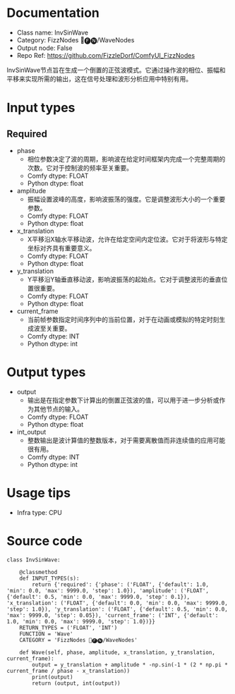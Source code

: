 # Documentation
- Class name: InvSinWave
- Category: FizzNodes 📅🅕🅝/WaveNodes
- Output node: False
- Repo Ref: https://github.com/FizzleDorf/ComfyUI_FizzNodes

InvSinWave节点旨在生成一个倒置的正弦波模式。它通过操作波的相位、振幅和平移来实现所需的输出，这在信号处理和波形分析应用中特别有用。

# Input types
## Required
- phase
    - 相位参数决定了波的周期，影响波在给定时间框架内完成一个完整周期的次数。它对于控制波的频率至关重要。
    - Comfy dtype: FLOAT
    - Python dtype: float
- amplitude
    - 振幅设置波峰的高度，影响波振荡的强度。它是调整波形大小的一个重要参数。
    - Comfy dtype: FLOAT
    - Python dtype: float
- x_translation
    - X平移沿X轴水平移动波，允许在给定空间内定位波。它对于将波形与特定坐标对齐具有重要意义。
    - Comfy dtype: FLOAT
    - Python dtype: float
- y_translation
    - Y平移沿Y轴垂直移动波，影响波振荡的起始点。它对于调整波形的垂直位置很重要。
    - Comfy dtype: FLOAT
    - Python dtype: float
- current_frame
    - 当前帧参数指定时间序列中的当前位置，对于在动画或模拟的特定时刻生成波至关重要。
    - Comfy dtype: INT
    - Python dtype: int

# Output types
- output
    - 输出是在指定参数下计算出的倒置正弦波的值，可以用于进一步分析或作为其他节点的输入。
    - Comfy dtype: FLOAT
    - Python dtype: float
- int_output
    - 整数输出是波计算值的整数版本，对于需要离散值而非连续值的应用可能很有用。
    - Comfy dtype: INT
    - Python dtype: int

# Usage tips
- Infra type: CPU

# Source code
```
class InvSinWave:

    @classmethod
    def INPUT_TYPES(s):
        return {'required': {'phase': ('FLOAT', {'default': 1.0, 'min': 0.0, 'max': 9999.0, 'step': 1.0}), 'amplitude': ('FLOAT', {'default': 0.5, 'min': 0.0, 'max': 9999.0, 'step': 0.1}), 'x_translation': ('FLOAT', {'default': 0.0, 'min': 0.0, 'max': 9999.0, 'step': 1.0}), 'y_translation': ('FLOAT', {'default': 0.5, 'min': 0.0, 'max': 9999.0, 'step': 0.05}), 'current_frame': ('INT', {'default': 1.0, 'min': 0.0, 'max': 9999.0, 'step': 1.0})}}
    RETURN_TYPES = ('FLOAT', 'INT')
    FUNCTION = 'Wave'
    CATEGORY = 'FizzNodes 📅🅕🅝/WaveNodes'

    def Wave(self, phase, amplitude, x_translation, y_translation, current_frame):
        output = y_translation + amplitude * -np.sin(-1 * (2 * np.pi * current_frame / phase - x_translation))
        print(output)
        return (output, int(output))
```